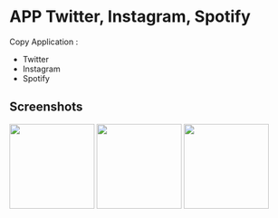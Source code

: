 # APP Twitter, Instagram, Spotify

Copy Application :

- Twitter
- Instagram
- Spotify

## Screenshots

<img src="https://i.ibb.co/sVr1BL7/Capture-d-e-cran-2022-11-29-a-12-26-52.png" width="150"/>
<img src="https://i.ibb.co/Bs628wK/Capture-d-e-cran-2022-11-29-a-13-13-58.png" width="150"/>
<img src="https://i.ibb.co/Wxb7Khr/Capture-d-e-cran-2022-11-29-a-13-14-17.png" width="150"/>
